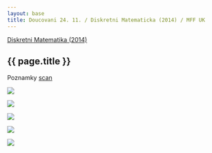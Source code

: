 ```yaml
---
layout: base
title: Doucovani 24. 11. / Diskretni Matematicka (2014) / MFF UK
---
```


[Diskretni Matematika (2014)](../2014-diskretni-matematika.html)

## {{ page.title }}

<style>
img {
    max-width: 60em;
}
</style>


Poznamky [scan](http://notes.drive.ondrejsika.com/mff/2014/diskretni-matematika-doucovani/2014-11-24.pdf)


![](http://notes.drive.ondrejsika.com/mff/2014/diskretni-matematika-doucovani/2014-11-24/1.jpg)

![](http://notes.drive.ondrejsika.com/mff/2014/diskretni-matematika-doucovani/2014-11-24/2.jpg)

![](http://notes.drive.ondrejsika.com/mff/2014/diskretni-matematika-doucovani/2014-11-24/3.jpg)

![](http://notes.drive.ondrejsika.com/mff/2014/diskretni-matematika-doucovani/2014-11-24/4.jpg)

![](http://notes.drive.ondrejsika.com/mff/2014/diskretni-matematika-doucovani/2014-11-24/5.jpg)

